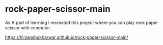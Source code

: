 # rock-paper-scissor-main
As A part of learning I recreated this  project where you can play rock paper scissor with computer.

https://himanshukharwar.github.io/rock-paper-scissor-main/
